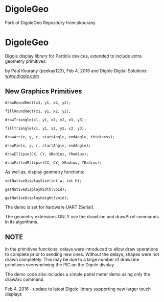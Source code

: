 # DigoleGeo
Fork of DigoleGeo Repository from pkourany

DigoleGeo
=========

Digole display library for Particle devices, extended to include extra geometry primitives:

by Paul Kourany (peekay123), Feb 4, 2016 and Digole Digital Solutions: www.digole.com

New Graphics Primitives
-------
`drawRoundRect(x1, y1, x2, y2);`

`fillRoundRect(x1, y1, x2, y2);`

`drawTriangle(x1, y1, x2, y2, x3, y3);`

`fillTriangle(x1, y1, x2, y2, x3, y3);`

`drawArc(x, y, r, startAngle, endAngle, thickness);`

`drawPie(x, y, r, startAngle, endAngle);`

`drawEllipse(CX, CY, XRadius, YRadius);`

`drawFilledEllipse(CX, CY, XRadius, YRadius);`

As well as, display geometry functions:

`setNativeDisplaySize(int w, int h);`

`getNativeDisplayWidth(void);`

`getNativeDisplayHeight(void);`

The demo is set for hardware UART (Serial).

The geometry extensions ONLY use the drawLine and drawPixel commands in its algorithms.

NOTE
----

In the primitives functions, delays were introduced to allow draw operations to complete prior to sending new ones. Without the delays, shapes were not drawn completely.  This may be due to a large number of drawLine primitives overwhelming the PIC on the Digole display.

The demo code also includes a simple panel meter demo using only the drawArc command.

Feb 4, 2016 - update to latest Digole library supporting new larger touch displays
